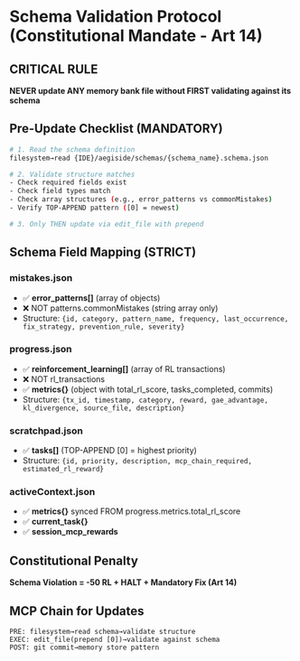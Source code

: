 # Schema Validation Protocol (Constitutional Mandate - Art 14)

## CRITICAL RULE
**NEVER update ANY memory bank file without FIRST validating against its schema**

## Pre-Update Checklist (MANDATORY)

```bash
# 1. Read the schema definition
filesystem→read {IDE}/aegiside/schemas/{schema_name}.schema.json

# 2. Validate structure matches
- Check required fields exist
- Check field types match
- Check array structures (e.g., error_patterns vs commonMistakes)
- Verify TOP-APPEND pattern ([0] = newest)

# 3. Only THEN update via edit_file with prepend
```

## Schema Field Mapping (STRICT)

### mistakes.json
- ✅ **error_patterns[]** (array of objects)
- ❌ NOT patterns.commonMistakes (string array only)
- Structure: `{id, category, pattern_name, frequency, last_occurrence, fix_strategy, prevention_rule, severity}`

### progress.json
- ✅ **reinforcement_learning[]** (array of RL transactions)
- ❌ NOT rl_transactions
- ✅ **metrics{}** (object with total_rl_score, tasks_completed, commits)
- Structure: `{tx_id, timestamp, category, reward, gae_advantage, kl_divergence, source_file, description}`

### scratchpad.json
- ✅ **tasks[]** (TOP-APPEND [0] = highest priority)
- Structure: `{id, priority, description, mcp_chain_required, estimated_rl_reward}`

### activeContext.json
- ✅ **metrics{}** synced FROM progress.metrics.total_rl_score
- ✅ **current_task{}**
- ✅ **session_mcp_rewards**

## Constitutional Penalty
**Schema Violation = -50 RL + HALT + Mandatory Fix (Art 14)**

## MCP Chain for Updates
```
PRE: filesystem→read schema→validate structure
EXEC: edit_file(prepend [0])→validate against schema
POST: git commit→memory store pattern
```
